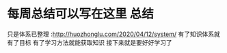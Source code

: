 # 每周总结可以写在这里 总结
只是体系已整理 :http://huozhonglu.com/2020/04/12/system/
有了知识体系就有了目标
有了学习方法就能获取知识
接下来就是要好好学习了